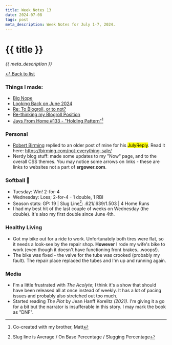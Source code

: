 ```yaml
---
title: Week Notes 13
date: 2024-07-08
tags: post
meta_description: Week Notes for July 1-7, 2024.
---
```


# {{ title }}

*{{ meta_description }}*

[↩ Back to list](/weeknotes/)

### Things I made:

- [Big Nope](https://lwgrs.bearblog.dev/big-nope/)
- [Looking Back on June 2024](https://lwgrs.bearblog.dev/looking-back-on-june-2024/)
- [Re: To Blogroll, or to not?](https://lwgrs.bearblog.dev/re-blogroll-or-not/)
- [Re-thinking my Blogroll Position](https://lwgrs.bearblog.dev/blogroll-position/)
- [Jays From Home #133 - "Holding Pattern"](https://jays-from-home.pinecast.co/episode/500d19ea/holding-pattern)[^1]

### Personal

- [Robert Birming](https://birming.com) replied to an older post of mine for his <mark>JulyReply</mark>. Read it here: https://birming.com/not-everything-sale/ 
- Nerdy blog stuff: made some updates to my "Now" page, and to the overall CSS themes. You may notice some arrows on links - these are links to websites not a part of **srgower.com**.

### Softball &#129358;

- Tuesday: Win! 2-for-4
- Wednesday: Loss; 2-for-4 - 1 double, 1 RBI 
- Season stats: GP: 19 | Slug Line[^2]: .621/.639/1.503 | 4 Home Runs 
- I had my best hit of the last couple of weeks on Wednesday (the double). It's also my first double since June 4th.

### Healthy Living

- Got my bike out for a ride to work. Unfortunately both tires were flat, so it needs a look-see by the repair shop. **However** I rode my wife's bike to work (even though it doesn't have functioning front brakes...woops!). 
 - The bike was fixed - the valve for the tube was crooked (probably my fault). The repair place replaced the tubes and I'm up and running again. 

### Media

- I'm a little frustrated with *The Acolyte*; I think it's a show that should have been released all at once instead of weekly. It has a lot of pacing issues and probably also stretched out too much. 
- Started reading *The Plot* by Jean Hanff Korelitz *(2021)*. I'm giving it a go for a bit but the narrator is insufferable in this story. I may mark the book as "DNF". 

[^1]: Co-created with my brother, Matt
[^2]: Slug line is Average / On Base Percentage / Slugging Percentage 